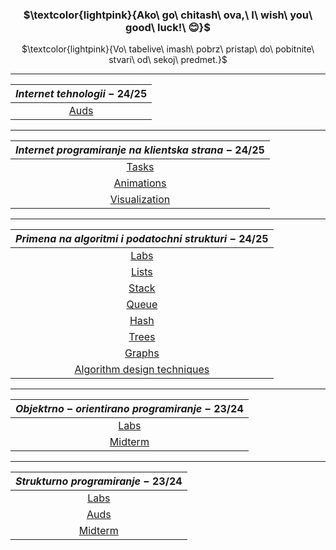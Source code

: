<div align="center">

### $\textcolor{lightpink}{Ako\ go\ chitash\ ova,\ I\ wish\ you\ good\ luck!\ 😊}$
$\textcolor{lightpink}{Vo\ tabelive\ imash\ pobrz\ pristap\ do\ pobitnite\ stvari\ od\ sekoj\ predmet.}$

---

| ${Internet\ tehnologii\ -\ 24/25}$ |
| :------------------------------------------------: |
| [Auds](https://github.com/mrkskq/uni-stuff/tree/main/IT/auds) |

---
  
| ${Internet\ programiranje\ na\ klientska\ strana\ -\ 24/25}$ |
| :------------------------------------------------: |
| [Tasks](https://github.com/mrkskq/uni-stuff/tree/main/IPKS/zadaci) |
| [Animations](https://github.com/mrkskq/uni-stuff/tree/main/IPKS/animacii) |
| [Visualization](https://github.com/mrkskq/uni-stuff/tree/main/IPKS/vizuelizacija) |

---

| ${Primena\ na\ algoritmi\ i\ podatochni\ strukturi\ -\ 24/25}$ |
| :------------------------------------------------: |
| [Labs](https://github.com/mrkskq/uni-stuff/tree/main/PAPS/labs) |
| [Lists](https://github.com/mrkskq/uni-stuff/tree/main/PAPS/listi) |
| [Stack](https://github.com/mrkskq/uni-stuff/tree/main/PAPS/stack) |
| [Queue](https://github.com/mrkskq/uni-stuff/tree/main/PAPS/queue) |
| [Hash](https://github.com/mrkskq/uni-stuff/tree/main/PAPS/hash) |
| [Trees](https://github.com/mrkskq/uni-stuff/tree/main/PAPS/drva) |
| [Graphs](https://github.com/mrkskq/uni-stuff/tree/main/PAPS/grafovi) |
| [Algorithm design techniques](https://github.com/mrkskq/uni-stuff/tree/main/PAPS/tehnikiNaKreiranjeAlgoritmi) |

---

| ${Objektrno-orientirano\ programiranje\ -\ 23/24}$ |
| :------------------------------------------------: |
| [Labs](https://github.com/mrkskq/uni-stuff/tree/main/OOP/labs) |
| [Midterm](https://github.com/mrkskq/uni-stuff/tree/main/OOP/kolokviumski) |

---

| ${Strukturno\ programiranje\ -\ 23/24}$ |
| :------------------------------------------------: |
| [Labs](https://github.com/mrkskq/uni-stuff/tree/main/SP/labs) |
| [Auds](https://github.com/mrkskq/uni-stuff/tree/main/SP/auditoriski)  |
| [Midterm](https://github.com/mrkskq/uni-stuff/tree/main/SP/za%20vezhbanje) | 

</div>
